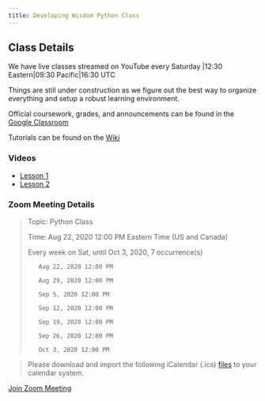 ```yaml
---
title: Developing Wisdom Python Class
---
```

## Class Details

We have live classes streamed on YouTube every Saturday |12:30 Eastern|09:30 Pacific|16:30 UTC

Things are still under construction as we figure out the best way to organize everything and setup a robust learning environment.  

Official coursework, grades, and announcements can be found in the [Google Classroom](https://classroom.google.com/u/0/c/MTQ4MzM3NDk0MzYy?cjc=o2layyd)

Tutorials can be found on the [Wiki](https://github.com/WisdomWolf/python_class/wiki)

### Videos

- [Lesson 1](https://youtu.be/AK4bBVeSm0k)
- [Lesson 2](https://youtu.be/4_JS702uioY)

### Zoom Meeting Details
> Topic: Python Class
>
>Time: Aug 22, 2020 12:00 PM Eastern Time (US and Canada)
>
>Every week on Sat, until Oct 3, 2020, 7 occurrence(s)
>
>        Aug 22, 2020 12:00 PM
>
>        Aug 29, 2020 12:00 PM
>
>        Sep 5, 2020 12:00 PM
>
>        Sep 12, 2020 12:00 PM
>
>        Sep 19, 2020 12:00 PM
>
>        Sep 26, 2020 12:00 PM
>
>        Oct 3, 2020 12:00 PM

>Please download and import the following iCalendar (.ics) [files](https://us02web.zoom.us/meeting/tZYuduiprjsqG9ChzYKUZxYIanor3hFhBADG/ics?icsToken=98tyKuGqrTorG9SVsBiDRpwQA4j4d-vziGJfjfp-lAXcKBVpejrfN-xNIOF3NtDy) to your calendar system.

[Join Zoom Meeting](https://us02web.zoom.us/j/82311100014?pwd=ZlJBaUxWUXNkRjBLVzVBRDVLTVpUZz09)
